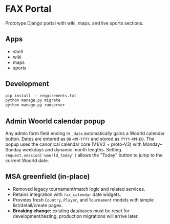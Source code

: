 # FAX Portal

Prototype Django portal with wiki, maps, and live sports sections.

## Apps

- shell
- wiki
- maps
- sports

## Development

```bash
pip install -r requirements.txt
python manage.py migrate
python manage.py runserver
```

## Admin Woorld calendar popup
Any admin form field ending in `_date` automatically gains a Woorld calendar button.
Dates are entered as `DD-MM-YYYY` and stored as `YYYY-MM-DD`.
The popup uses the canonical calendar core (V1/V2 + proto-V3) with Monday–Sunday
weekdays and dynamic month lengths. Setting `request.session['woorld_today']`
allows the "Today" button to jump to the current Woorld date.

## MSA greenfield (in-place)

- Removed legacy tournament/match logic and related services.
- Retains integration with `fax_calendar` date widgets.
- Provides fresh `Country`, `Player`, and `Tournament` models with simple list/detail/create pages.
- **Breaking change:** existing databases must be reset for development/testing; production migrations will arrive later.
